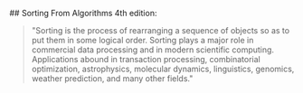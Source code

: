 ## Sorting
From Algorithms 4th edition:

> "Sorting is the process of rearranging a sequence of objects so as to put them in some logical order. Sorting plays a major role in commercial data processing and in modern scientific computing. Applications abound in transaction processing, combinatorial optimization, astrophysics, molecular dynamics, linguistics, genomics, weather prediction, and many other fields."

